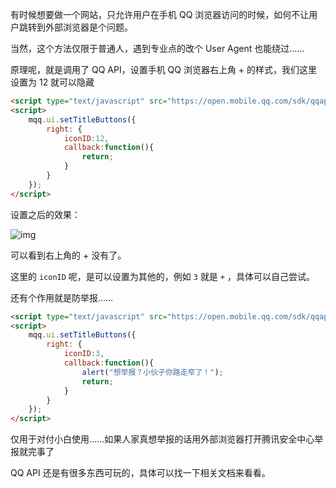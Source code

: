 有时候想要做一个网站，只允许用户在手机 QQ 浏览器访问的时候，如何不让用户跳转到外部浏览器是个问题。

当然，这个方法仅限于普通人，遇到专业点的改个 User Agent 也能绕过……

原理呢，就是调用了 QQ API，设置手机 QQ 浏览器右上角 + 的样式，我们这里设置为 12 就可以隐藏

```html
<script type="text/javascript" src="https://open.mobile.qq.com/sdk/qqapi.js?_bid=100"></script>
<script>
	mqq.ui.setTitleButtons({
		right: {
			iconID:12,
			callback:function(){
				return;
			}
		}
	});
</script>
```

设置之后的效果：

![img](https://i.natfrp.org/cb16b5abb34ca0340a00ac777a3d7e4e.png)

可以看到右上角的 + 没有了。

这里的 `iconID` 呢，是可以设置为其他的，例如 `3` 就是 `+` ，具体可以自己尝试。

还有个作用就是防举报……

```html
<script type="text/javascript" src="https://open.mobile.qq.com/sdk/qqapi.js?_bid=100"></script>
<script>
	mqq.ui.setTitleButtons({
		right: {
			iconID:3,
			callback:function(){
				alert("想举报？小伙子你路走窄了！");
				return;
			}
		}
	});
</script>
```

仅用于对付小白使用……如果人家真想举报的话用外部浏览器打开腾讯安全中心举报就完事了

QQ API 还是有很多东西可玩的，具体可以找一下相关文档来看看。



